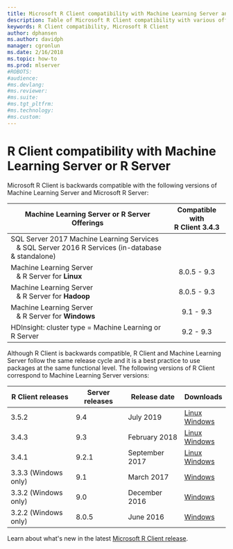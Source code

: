 ```yaml
---
title: Microsoft R Client compatibility with Machine Learning Server and R Server 
description: Table of Microsoft R Client compatibility with various offerings of Machine Learning Server and Microsoft R Server.
keywords: R Client compatibility, Microsoft R Client
author: dphansen
ms.author: davidph
manager: cgronlun
ms.date: 2/16/2018
ms.topic: how-to
ms.prod: mlserver
#ROBOTS: 
#audience: 
#ms.devlang: 
#ms.reviewer: 
#ms.suite: 
#ms.tgt_pltfrm: 
#ms.technology: 
#ms.custom: 
---
```

# R Client compatibility with Machine Learning Server or R Server

Microsoft R Client is backwards compatible with the following versions of Machine Learning Server and Microsoft R Server:

|Machine Learning Server or R Server Offerings|Compatible with <br/>R Client 3.4.3|
|-----------|:--------------------------:|
|SQL Server 2017 Machine Learning Services<br>&nbsp;&nbsp;&nbsp;& SQL Server 2016 R Services (in-database & standalone)|
|Machine Learning Server <br/>&nbsp;&nbsp;&nbsp;& R Server for **Linux**|8.0.5 - 9.3|
|Machine Learning Server <br/>&nbsp;&nbsp;&nbsp;& R Server for **Hadoop**|8.0.5 - 9.3|
|Machine Learning Server <br/>&nbsp;&nbsp;&nbsp;& R Server for **Windows**|9.1 - 9.3|
|HDInsight: cluster type = Machine Learning or R Server|9.2 - 9.3|

Although R Client is backwards compatible, R Client and Machine Learning Server follow the same release cycle and it is a best practice to use packages at the same functional level. The following versions of R Client correspond to Machine Learning Server versions:

|R Client releases | Server releases| Release date | Downloads|
|------------------|----------------|--------------|--------------------|
| 3.5.2 | 9.4 | July 2019 | [Linux](https://aka.ms/rclientlinux)<br/> [Windows](https://aka.ms/rclient) |
| 3.4.3 | 9.3 | February 2018 | [Linux](https://aka.ms/rclientlinux)<br/> [Windows](https://download.microsoft.com/download/4/9/0/4901FEC3-70F8-4BAE-868B-FD1A9845937C/RClientSetup3.4.3.exe) |
| 3.4.1 | 9.2.1 | September 2017 | [Linux](https://aka.ms/rclientlinux)<br/>[Windows](https://download.microsoft.com/download/A/E/E/AEE0FDC0-11CB-49C7-BCAF-A942A2830F3B/RClientSetup3.4.1.exe)|
| 3.3.3 (Windows only) | 9.1 | March 2017 | [Windows](https://download.microsoft.com/download/F/B/0/FB04AB56-F035-4FF8-A2DB-3602DE423301/RClientSetup3.3.3.exe) | 
| 3.3.2 (Windows only) | 9.0 | December 2016 | [Windows](https://download.microsoft.com/download/D/1/0/D10D147D-AAF4-4927-A59D-FD85B3B65310/RClientSetup.exe)|
| 3.2.2 (Windows only) | 8.0.5 | June 2016 | [Windows](https://download.microsoft.com/download/0/6/4/064DA0F7-4BFA-4271-928F-7859A5990DB7/RClientSetup.exe)|

Learn about what's new in the latest [Microsoft R Client release](what-is-microsoft-r-client.md#r-client-whats-new).